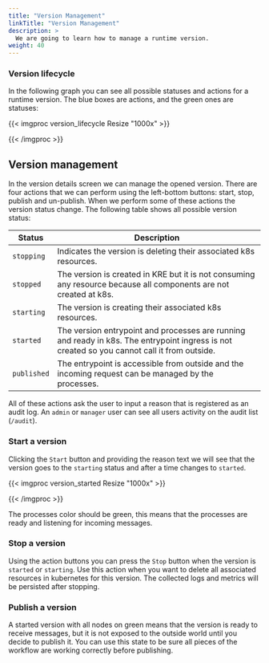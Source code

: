 ```yaml
---
title: "Version Management"
linkTitle: "Version Management"
description: >
  We are going to learn how to manage a runtime version.
weight: 40
---
```


### Version lifecycle

In the following graph you can see all possible statuses and actions for a runtime version. The blue boxes are actions, and the green ones are statuses:

{{< imgproc version_lifecycle Resize "1000x" >}}

{{< /imgproc >}}


## Version management

In the version details screen we can manage the opened version. There are four actions that we can perform using the left-bottom buttons: start, stop, publish and un-publish. When we perform some of these actions the version status change. The following table shows all possible version status:

| Status      | Description                                                                                                                                  |
| ----------- | -------------------------------------------------------------------------------------------------------------------------------------------- |
| `stopping`  | Indicates the version is deleting their associated k8s resources.                                                                            |
| `stopped`   | The version is created in KRE but it is not consuming any resource because all components are not created at k8s.                            |
| `starting`  | The version is creating their associated k8s resources.                                                                                      |
| `started`   | The version entrypoint and processes are running and ready in k8s. The entrypoint ingress is not created so you cannot call it from outside. |
| `published` | The entrypoint is accessible from outside and the incoming request can be managed by the processes.                                           |

All of these actions ask the user to input a reason that is registered as an audit log. An `admin` or `manager` user can see all users activity on the audit list (`/audit`). 


### Start a version

Clicking the `Start` button and providing the reason text we will see that the version goes to the `starting` status and after a time changes to `started`.

{{< imgproc version_started Resize "1000x" >}}

{{< /imgproc >}}

The processes color should be green, this means that the processes are ready and listening for incoming messages.


### Stop a version

Using the action buttons you can press the `Stop` button when the version is `started` or `starting`.
Use this action when you want to delete all associated resources in kubernetes for this version.
The collected logs and metrics will be persisted after stopping.


### Publish a version

A started version with all nodes on green means that the version is ready to receive messages, but it is not exposed to the outside world until you decide to publish it.
You can use this state to be sure all pieces of the workflow are working correctly before publishing.
